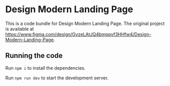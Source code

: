 
  # Design Modern Landing Page

  This is a code bundle for Design Modern Landing Page. The original project is available at https://www.figma.com/design/GvzeLAtJQ4bmppvf3HHfw4/Design-Modern-Landing-Page.

  ## Running the code

  Run `npm i` to install the dependencies.

  Run `npm run dev` to start the development server.
  